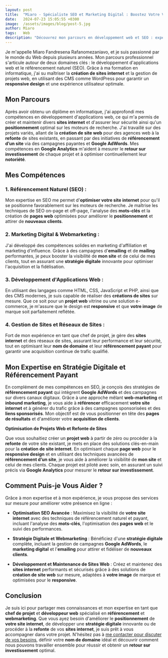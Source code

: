 ```yaml
---
layout: post
title:  "Miaro - Spécialiste SEO et Marketing Digital : Boostez Votre Visibilité et Performances en Ligne"
date:   2024-07-23 15:05:55 +0300
image:  /assets/images/blog/post-5.jpg
author: Miaro
tags:   Web
description: "Découvrez mon parcours en développement web et SEO : expertise, conseils, et solutions pour optimiser votre présence en ligne. Explorez mes services dès maintenant !"
---
```



Je m'appelle Miaro Fandresena Rafanomezaniavo, et je suis passionné par le monde du Web depuis plusieurs années. Mon parcours professionnel s'articule autour de deux domaines clés : le développement d'applications web et le référencement naturel (SEO). Grâce à ma formation en informatique, j'ai su maîtriser la **création de sites internet** et la gestion de projets web, en utilisant des CMS comme WordPress pour garantir un **responsive design** et une expérience utilisateur optimale.

## Mon Parcours

Après avoir obtenu un diplôme en informatique, j'ai approfondi mes compétences en développement d'applications web, ce qui m'a permis de créer et maintenir divers **sites internet** et d'assurer leur sécurité ainsi qu'un **positionnement** optimal sur les moteurs de recherche. J'ai travaillé sur des projets variés, allant de la **création de site web** pour des agences web à la **refonte** de sites existants, en passant par des initiatives de **référencement d’un site** via des campagnes payantes et **Google AdWords**. Mes compétences en **Google Analytics** m'aident à mesurer le **retour sur investissement** de chaque projet et à optimiser continuellement leur **notoriété**.

## Mes Compétences

### 1.  Référencement Naturel (SEO) :  
   Mon expertise en SEO me permet d'**optimiser votre site internet** pour qu'il se positionne favorablement sur les moteurs de recherche. Je maîtrise les techniques de SEO on-page et off-page, l'analyse des **mots-clés** et la création de **pages web** optimisées pour améliorer le **positionnement** et attirer de **nouveaux clients**.
    
### 2.  Marketing Digital & Webmarketing :  
   J'ai développé des compétences solides en marketing d'affiliation et marketing d'influence. Grâce à des campagnes d'**emailing** et de **mailing** performantes, je peux booster la visibilité de **mon site** et de celui de mes clients, tout en assurant une **stratégie digitale** innovante pour optimiser l'acquisition et la fidélisation.
    
### 3.  Développement d'Applications Web :  
   En utilisant des langages comme HTML, CSS, JavaScript et PHP, ainsi que des CMS modernes, je suis capable de réaliser des **créations de sites** sur mesure. Que ce soit pour un **projet web** vitrine ou une solution e-commerce, je m'assure que le design est **responsive** et que **votre image** de marque soit parfaitement reflétée.
    
### 4.  Gestion de Sites et Réseaux de Sites :  
   Fort de mon expérience en tant que chef de projet, je gère des **sites internet** et des réseaux de sites, assurant leur performance et leur sécurité, tout en optimisant leur **nom de domaine** et leur **référencement payant** pour garantir une acquisition continue de trafic qualifié.
    

## Mon Expertise en Stratégie Digitale et Référencement Payant

En complément de mes compétences en SEO, je conçois des stratégies de **référencement payant** qui intègrent **Google AdWords** et des campagnes sur divers canaux digitaux. Grâce à une approche mêlant **web-marketing** et **inbound marketing**, je vous aide à **référencer** efficacement **votre site internet** et à générer du trafic grâce à des campagnes sponsorisées et des **liens sponsorisés**. Mon objectif est de vous positionner en tête des **pages de résultats** et d'améliorer votre **acquisition de clients**.

**Optimisation de Projets Web et Refonte de Sites**

Que vous souhaitiez créer un **projet web** à partir de zéro ou procéder à la **refonte** de votre site existant, je mets en place des solutions clés-en-main pour la **création de site internet**. En optimisant chaque **page web** pour le **responsive design** et en utilisant des techniques avancées de **référencement d’un site**, je vous aide à améliorer la visibilité de **mon site** et celui de mes clients. Chaque projet est piloté avec soin, en assurant un suivi précis via **Google Analytics** pour mesurer le **retour sur investissement**.

## Comment Puis-je Vous Aider ?

Grâce à mon expertise et à mon expérience, je vous propose des services sur mesure pour améliorer votre présence en ligne :

-   **Optimisation SEO Avancée** : Maximisez la visibilité de **votre site internet** avec des techniques de référencement naturel et payant, incluant l'analyse des **mots-clés**, l'optimisation des **pages web** et le suivi des performances.
    
-   **Stratégie Digitale et Webmarketing** : Bénéficiez d'une **stratégie digitale** complète, incluant la gestion de campagnes **Google AdWords**, le **marketing digital** et l'**emailing** pour attirer et fidéliser de **nouveaux clients**.
    
-   **Développement et Maintenance de Sites Web** : Créez et maintenez des **sites internet** performants et sécurisés grâce à des solutions de **création de site web** sur mesure, adaptées à **votre image** de marque et optimisées pour le **responsive**.
    

## Conclusion

Je suis ici pour partager mes connaissances et mon expertise en tant que **chef de projet** et **développeur web** spécialisé en **référencement** et **webmarketing**. Que vous ayez besoin d'améliorer le **positionnement** de **votre site internet**, de développer une **stratégie digitale** innovante ou de procéder à la **refonte** de vos **sites internet**, je suis prêt à vous accompagner dans votre projet. N'hésitez pas à [me contacter pour discuter de vos besoins](https://miarofandresena.github.io/contact), définir votre **nom de domaine** idéal et découvrir comment nous pouvons travailler ensemble pour réussir et obtenir un **retour sur investissement** optimal.
